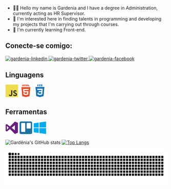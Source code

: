 - 👩‍💻 Hello my name is Gardenia and I have a degree in Administration, currently acting as HR Supervisor.
- 👀 I'm interested here in finding talents in programming and developing my projects that I'm carrying out through courses.
- 💙 I'm currently learning Front-end.

## Conecte-se comigo:
<a href="https://www.linkedin.com/in/gardeniafarias/" target="blank">
<img align="center" alt="gardenia-linkedin" height="30" widht="40" src="https://cdn.jsdelivr.net/gh/devicons/devicon/icons/linkedin/linkedin-original.svg"
style="max-widht:100%;">
</a>
<a href="https://twitter.com/gardeniafariasj">
<img align="center" alt="gardenia-twitter" height="30" widht="40" src="https://cdn.jsdelivr.net/gh/devicons/devicon/icons/twitter/twitter-original.svg"
style="max-widht:100%;">
</a>
<a href="https://www.facebook.com/gardenia.farias.18/">
<img align="center" alt="gardenia-facebook" height="30" widht="40" src="https://cdn.jsdelivr.net/gh/devicons/devicon/icons/facebook/facebook-original.svg"
style="max-widht:100%;">
</a>

## Linguagens
<img src="https://raw.githubusercontent.com/devicons/devicon/master/icons/javascript/javascript-original.svg" alt="javascript" width="40" height="40" style="max-width:100%;"></img>
<img src="https://raw.githubusercontent.com/devicons/devicon/master/icons/html5/html5-plain-wordmark.svg" alt="html5" width="40" height="40" style="max-width:100%;"></img>
<img src="https://raw.githubusercontent.com/devicons/devicon/master/icons/css3/css3-plain-wordmark.svg" alt="css3" width="40" height="40" style="max-width:100%;"></img>

## Ferramentas
<img src="https://raw.githubusercontent.com/devicons/devicon/master/icons/visualstudio/visualstudio-plain.svg" alt="visualstudio" width="40" height="40" style="max-width:100%;"></img>
<img src="https://raw.githubusercontent.com/devicons/devicon/master/icons/trello/trello-plain.svg" alt="trello" width="40" height="40" style="max-width:100%;"></img>
<img src="https://raw.githubusercontent.com/devicons/devicon/master/icons/windows8/windows8-original.svg" alt="windows" width="40" height="40" style="max-width:100%;"></img>

![Gardênia's GitHub stats](https://github-readme-stats.vercel.app/api?username=gardeniaftech&show_icons=true&theme=radical)
[![Top Langs](https://github-readme-stats.vercel.app/api/top-langs/?username=gardeniaftech&layout=compact)](https://github.com/gardeniaftech/github-readme-stats)

![Snake animation](https://github.com/gardeniaftech/gardeniaftech/blob/output/github-contribution-grid-snake.svg)
